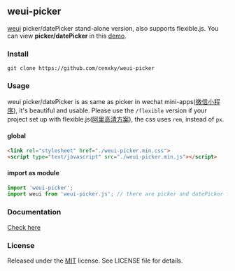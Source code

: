 ## weui-picker

[weui](https://github.com/Tencent/weui) picker/datePicker stand-alone version, also supports flexible.js.
You can view **picker/datePicker** in this [demo](https://weui.io/weui.js/).

### Install

```shell
git clone https://github.com/cenxky/weui-picker
```

### Usage
weui picker/datePicker is as same as picker in wechat mini-apps([微信小程序](https://mp.weixin.qq.com/debug/wxadoc/dev/component/picker.html)), it's beautiful and usable.
Please use the `/flexible` version if your project set up with flexible.js([阿里高清方案](https://www.jianshu.com/p/985d26b40199)), the css uses `rem`, instead of `px`.

#### global

```html
<link rel="stylesheet" href="./weui-picker.min.css">
<script type="text/javascript" src="./weui-picker.min.js"></script>
```

#### import as module
```javascript
import 'weui-picker';
import weui from 'weui-picker.js'; // there are picker and datePicker functions only in weui
```

### Documentation
[Check here](https://github.com/Tencent/weui.js/blob/master/docs/component/picker.md)


### License ###
Released under the [MIT](http://opensource.org/licenses/MIT) license. See LICENSE file for details.
